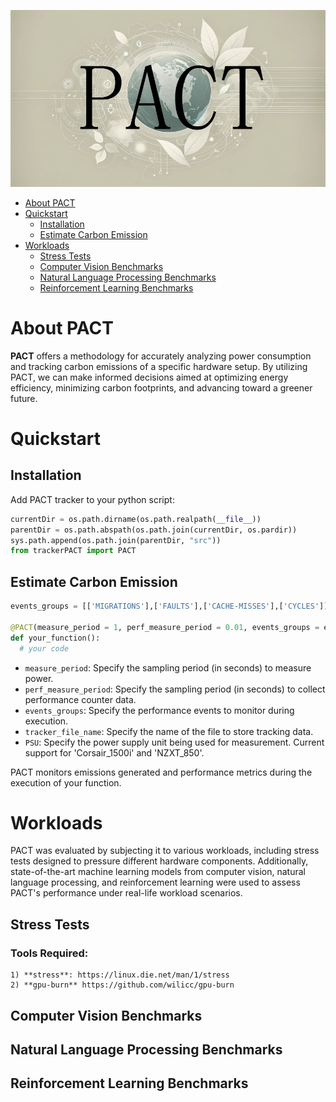 ![banner](src/Banner1.jpg)

- [About PACT ](#about-codecarbon-)
- [Quickstart ](#quickstart-)
    - [Installation ](#installation-)
    - [Estimate Carbon Emission ](#start-to-estimate-your-impact-)
- [Workloads ](#workloads-)
    - [Stress Tests ](#stress-tests-)
    - [Computer Vision Benchmarks ](#cv-bm-)
    - [Natural Language Processing Benchmarks ](#nlp-bm-)
    - [Reinforcement Learning Benchmarks ](#rl-bm-)

# About PACT

**PACT** offers a methodology for accurately analyzing power consumption and tracking carbon emissions of a specific hardware setup. By utilizing PACT, we can make informed decisions aimed at optimizing energy efficiency, minimizing carbon footprints, and advancing toward a greener future.


# Quickstart

## Installation

Add PACT tracker to your python script:

```python
currentDir = os.path.dirname(os.path.realpath(__file__))
parentDir = os.path.abspath(os.path.join(currentDir, os.pardir))
sys.path.append(os.path.join(parentDir, "src"))
from trackerPACT import PACT
```

## Estimate Carbon Emission

```python
events_groups = [['MIGRATIONS'],['FAULTS'],['CACHE-MISSES'],['CYCLES']]

@PACT(measure_period = 1, perf_measure_period = 0.01, events_groups = events_groups, tracker_file_name = "./PACT.csv", PSU = "Corsair_1500i")
def your_function():
  # your code
  ```

- `measure_period`: Specify the sampling period (in seconds) to measure power.
- `perf_measure_period`: Specify the sampling period (in seconds) to collect performance counter data.
- `events_groups`: Specify the performance events to monitor during execution.
- `tracker_file_name`: Specify the name of the file to store tracking data.
- `PSU`: Specify the power supply unit being used for measurement. Current support for 'Corsair_1500i' and 'NZXT_850'.

PACT monitors emissions generated and performance metrics during the execution of your function.

# Workloads

PACT was evaluated by subjecting it to various workloads, including stress tests designed to pressure different hardware components. Additionally, state-of-the-art machine learning models from computer vision, natural language processing, and reinforcement learning were used to assess PACT's performance under real-life workload scenarios.

## Stress Tests


### Tools Required:

    1) **stress**: https://linux.die.net/man/1/stress
    2) **gpu-burn** https://github.com/wilicc/gpu-burn


## Computer Vision Benchmarks
## Natural Language Processing Benchmarks
## Reinforcement Learning Benchmarks
